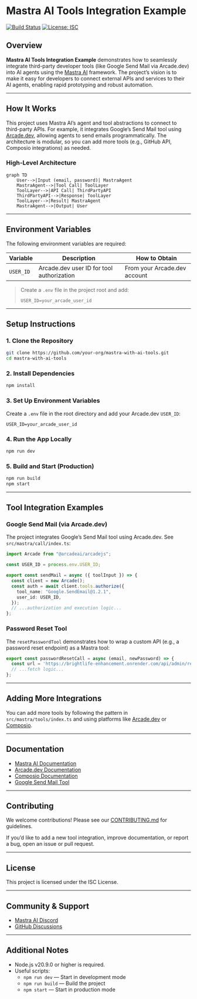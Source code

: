 # Mastra AI Tools Integration Example

[![Build Status](https://img.shields.io/badge/build-passing-brightgreen)](https://github.com/mastra-ai/mastra)
[![License: ISC](https://img.shields.io/badge/license-ISC-blue.svg)](./LICENSE)

## Overview

**Mastra AI Tools Integration Example** demonstrates how to seamlessly integrate third-party developer tools (like Google Send Mail via Arcade.dev) into AI agents using the [Mastra AI](https://docs.mastra.ai/) framework. The project’s vision is to make it easy for developers to connect external APIs and services to their AI agents, enabling rapid prototyping and robust automation.

---

## How It Works

This project uses Mastra AI’s agent and tool abstractions to connect to third-party APIs. For example, it integrates Google’s Send Mail tool using [Arcade.dev](https://arcade.dev/), allowing agents to send emails programmatically. The architecture is modular, so you can add more tools (e.g., GitHub API, Composio integrations) as needed.

### High-Level Architecture

```mermaid
graph TD
    User-->|Input (email, password)| MastraAgent
    MastraAgent-->|Tool Call| ToolLayer
    ToolLayer-->|API Call| ThirdPartyAPI
    ThirdPartyAPI-->|Response| ToolLayer
    ToolLayer-->|Result| MastraAgent
    MastraAgent-->|Output| User
```

---

## Environment Variables

The following environment variables are required:

| Variable   | Description                                 | How to Obtain                |
|------------|---------------------------------------------|------------------------------|
| `USER_ID`  | Arcade.dev user ID for tool authorization   | From your Arcade.dev account |

> Create a `.env` file in the project root and add:
> ```
> USER_ID=your_arcade_user_id
> ```

---

## Setup Instructions

### 1. Clone the Repository

```sh
git clone https://github.com/your-org/mastra-with-ai-tools.git
cd mastra-with-ai-tools
```

### 2. Install Dependencies

```sh
npm install
```

### 3. Set Up Environment Variables

Create a `.env` file in the root directory and add your Arcade.dev `USER_ID`:

```env
USER_ID=your_arcade_user_id
```

### 4. Run the App Locally

```sh
npm run dev
```

### 5. Build and Start (Production)

```sh
npm run build
npm start
```

---

## Tool Integration Examples

### Google Send Mail (via Arcade.dev)

The project integrates Google’s Send Mail tool using Arcade.dev. See `src/mastra/call/index.ts`:

```typescript
import Arcade from "@arcadeai/arcadejs";

const USER_ID = process.env.USER_ID;

export const sendMail = async ({ toolInput }) => {
  const client = new Arcade();
  const auth = await client.tools.authorize({
    tool_name: "Google.SendEmail@1.2.1",
    user_id: USER_ID,
  });
  // ...authorization and execution logic...
};
```

### Password Reset Tool

The `resetPasswordTool` demonstrates how to wrap a custom API (e.g., a password reset endpoint) as a Mastra tool:

```typescript
export const passwordResetCall = async (email, newPassword) => {
  const url = 'https://brightlife-enhancement.onrender.com/api/admin/reset-password';
  // ...fetch logic...
};
```

---

## Adding More Integrations

You can add more tools by following the pattern in `src/mastra/tools/index.ts` and using platforms like [Arcade.dev](https://arcade.dev/) or [Composio](https://composio.dev/).

---

## Documentation

- [Mastra AI Documentation](https://docs.mastra.ai/)
- [Arcade.dev Documentation](https://docs.arcade.dev/)
- [Composio Documentation](https://docs.composio.dev/)
- [Google Send Mail Tool](https://arcade.dev/tools/google-send-email)

---

## Contributing

We welcome contributions! Please see our [CONTRIBUTING.md](CONTRIBUTING.md) for guidelines.

If you’d like to add a new tool integration, improve documentation, or report a bug, open an issue or pull request.

---

## License

This project is licensed under the ISC License.

---

## Community & Support

- [Mastra AI Discord](https://discord.gg/mastra)
- [GitHub Discussions](https://github.com/mastra-ai/mastra/discussions)

---

## Additional Notes

- Node.js v20.9.0 or higher is required.
- Useful scripts:
  - `npm run dev` — Start in development mode
  - `npm run build` — Build the project
  - `npm start` — Start in production mode
